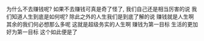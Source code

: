 为什么不去赚钱呢?
如果不去赚钱可真是奇了怪了,
我们自己还是相当厉害的说
我们知道人生到底是如何呢?
除此之外的人生我们是到底了解的说
赚钱就是人生啊
其余的我们何必想那么多呢
这就是超级务实的人生啊
赚钱为第一目标
生活的更加好为第一目标
这个如此便是了